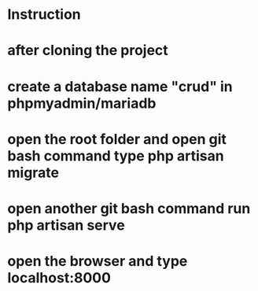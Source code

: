 # Instruction
# after cloning the project 

# create a database name "crud" in phpmyadmin/mariadb
# open the root folder and open git bash command type php artisan migrate
# open another git bash command run php artisan serve
# open the browser and type localhost:8000
